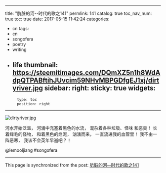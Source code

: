 
---
title: "肮脏的河--时代的歌之141"
permlink: 141
catalog: true
toc_nav_num: true
toc: true
date: 2017-05-15 11:42:24
categories:
- cn
tags:
- cn
- songofera
- poetry
- writing
- life
thumbnail: https://steemitimages.com/DQmXZ5n1h8WdAdpQTPABftihJUvcim59NHvMBPGDfgEJ1xj/dirtyriver.jpg
sidebar:
    right:
        sticky: true
widgets:
    -
        type: toc
        position: right
---


![dirtyriver.jpg](https://steemitimages.com/DQmXZ5n1h8WdAdpQTPABftihJUvcim59NHvMBPGDfgEJ1xj/dirtyriver.jpg)

河水开始泛滥，
河涌中充塞着黑色的水流，
混杂着各种垃圾、怪味
和恶臭！
长着绿毛的怪物，
和着黑色的烂泥，
汹湧而来，
一直流进我的血管里！
我不由一阵恶寒，
我该不会英年早逝吧？！

@lemooljiang #songofera

- - -

This page is synchronized from the post: [肮脏的河--时代的歌之141](https://steemit.com/@lemooljiang/141)
